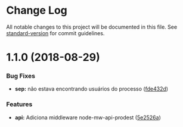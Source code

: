 # Change Log

All notable changes to this project will be documented in this file. See [standard-version](https://github.com/conventional-changelog/standard-version) for commit guidelines.

<a name="1.1.0"></a>
# 1.1.0 (2018-08-29)


### Bug Fixes

* **sep:** não estava encontrando usuários do processo ([fde432d](https://github.com/alvarollmenezes/api-espm/commit/fde432d))


### Features

* **api:** Adiciona middleware node-mw-api-prodest ([5e2526a](https://github.com/alvarollmenezes/api-espm/commit/5e2526a))
